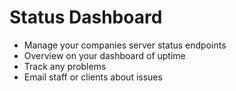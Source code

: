 # Status Dashboard

- Manage your companies server status endpoints
- Overview on your dashboard of uptime
- Track any problems
- Email staff or clients about issues